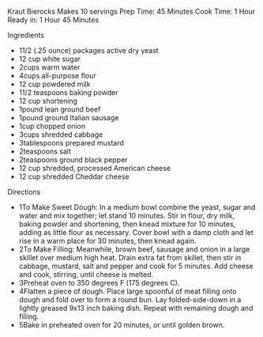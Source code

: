 Kraut Bierocks
Makes 10 servings 
Prep Time: 45 Minutes
Cook Time: 1 Hour
Ready in: 1 Hour 45 Minutes


Ingredients
- 11/2 (.25 ounce) packages active dry yeast 
- 12 cup white sugar
- 2cups warm water
- 4cups all-purpose flour
- 12 cup powdered milk
- 11/2 teaspoons baking powder
- 12 cup shortening
- 1pound lean ground beef
- 1pound ground Italian sausage
- 1cup chopped onion
- 3cups shredded cabbage
- 3tablespoons prepared mustard
- 2teaspoons salt
- 2teaspoons ground black pepper
- 12 cup shredded, processed American cheese
- 12 cup shredded Cheddar cheese  


Directions
- 1To Make Sweet Dough: In a medium bowl combine the yeast, sugar and water and mix together; let stand 10 minutes. Stir in flour, dry milk, baking powder and shortening, then knead mixture for 10 minutes, adding as little flour as necessary. Cover bowl with a damp cloth and let rise in a warm place for 30 minutes, then knead again.
- 2To Make Filling: Meanwhile, brown beef, sausage and onion in a large skillet over medium high heat. Drain extra fat from skillet, then stir in cabbage, mustard, salt and pepper and cook for 5 minutes. Add cheese and cook, stirring, until cheese is melted. 
- 3Preheat oven to 350 degrees F (175 degrees C).
- 4Flatten a piece of dough. Place large spoonful of meat filling onto dough and fold over to form a round bun. Lay folded-side-down in a lightly greased 9x13 inch baking dish. Repeat with remaining dough and filling.
- 5Bake in preheated oven for 20 minutes, or until golden brown.
